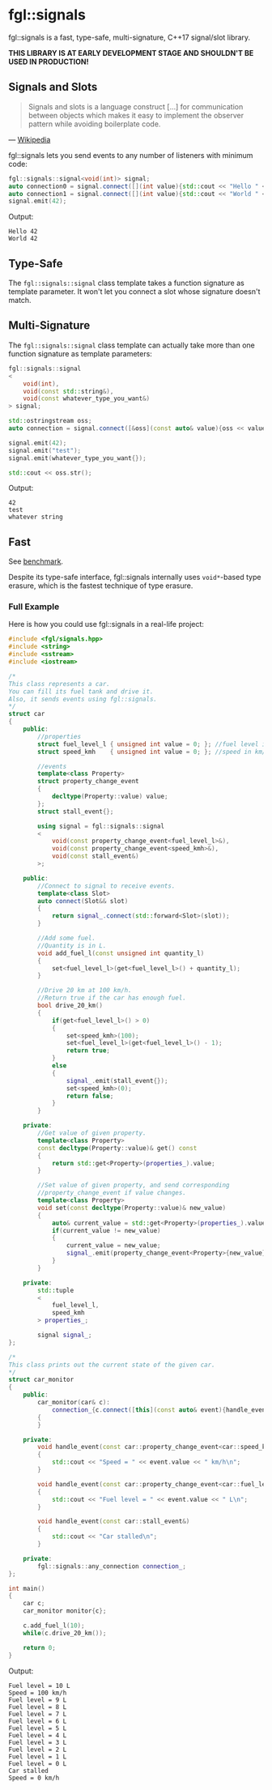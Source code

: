 # fgl::signals
fgl::signals is a fast, type-safe, multi-signature, C++17 signal/slot library.

**THIS LIBRARY IS AT EARLY DEVELOPMENT STAGE AND SHOULDN'T BE USED IN PRODUCTION!**

## Signals and Slots
> Signals and slots is a language construct [...] for communication between objects which makes it easy to implement the observer pattern while avoiding boilerplate code.

— [Wikipedia](https://en.wikipedia.org/wiki/Signals_and_slots)

fgl::signals lets you send events to any number of listeners with minimum code:
```c++
fgl::signals::signal<void(int)> signal;
auto connection0 = signal.connect([](int value){std::cout << "Hello " << value << '\n';});
auto connection1 = signal.connect([](int value){std::cout << "World " << value << '\n';});
signal.emit(42);
```

Output:
```
Hello 42
World 42
```

## Type-Safe
The `fgl::signals::signal` class template takes a function signature as template parameter. It won't let you connect a slot whose signature doesn't match.

## Multi-Signature
The `fgl::signals::signal` class template can actually take more than one function signature as template parameters:
```c++
fgl::signals::signal
<
    void(int),
    void(const std::string&),
    void(const whatever_type_you_want&)
> signal;

std::ostringstream oss;
auto connection = signal.connect([&oss](const auto& value){oss << value << '\n';});

signal.emit(42);
signal.emit("test");
signal.emit(whatever_type_you_want{});

std::cout << oss.str();
```

Output:
```
42
test
whatever string
```

## Fast
See [benchmark](https://github.com/fgoujeon/signal-benchmark).

Despite its type-safe interface, fgl::signals internally uses `void*`-based type erasure, which is the fastest technique of type erasure.

### Full Example
Here is how you could use fgl::signals in a real-life project:

```c++
#include <fgl/signals.hpp>
#include <string>
#include <sstream>
#include <iostream>

/*
This class represents a car.
You can fill its fuel tank and drive it.
Also, it sends events using fgl::signals.
*/
struct car
{
    public:
        //properties
        struct fuel_level_l { unsigned int value = 0; }; //fuel level in L
        struct speed_kmh    { unsigned int value = 0; }; //speed in km/h

        //events
        template<class Property>
        struct property_change_event
        {
            decltype(Property::value) value;
        };
        struct stall_event{};

        using signal = fgl::signals::signal
        <
            void(const property_change_event<fuel_level_l>&),
            void(const property_change_event<speed_kmh>&),
            void(const stall_event&)
        >;

    public:
        //Connect to signal to receive events.
        template<class Slot>
        auto connect(Slot&& slot)
        {
            return signal_.connect(std::forward<Slot>(slot));
        }

        //Add some fuel.
        //Quantity is in L.
        void add_fuel_l(const unsigned int quantity_l)
        {
            set<fuel_level_l>(get<fuel_level_l>() + quantity_l);
        }

        //Drive 20 km at 100 km/h.
        //Return true if the car has enough fuel.
        bool drive_20_km()
        {
            if(get<fuel_level_l>() > 0)
            {
                set<speed_kmh>(100);
                set<fuel_level_l>(get<fuel_level_l>() - 1);
                return true;
            }
            else
            {
                signal_.emit(stall_event{});
                set<speed_kmh>(0);
                return false;
            }
        }

    private:
        //Get value of given property.
        template<class Property>
        const decltype(Property::value)& get() const
        {
            return std::get<Property>(properties_).value;
        }

        //Set value of given property, and send corresponding
        //property_change_event if value changes.
        template<class Property>
        void set(const decltype(Property::value)& new_value)
        {
            auto& current_value = std::get<Property>(properties_).value;
            if(current_value != new_value)
            {
                current_value = new_value;
                signal_.emit(property_change_event<Property>{new_value});
            }
        }

    private:
        std::tuple
        <
            fuel_level_l,
            speed_kmh
        > properties_;

        signal signal_;
};

/*
This class prints out the current state of the given car.
*/
struct car_monitor
{
    public:
        car_monitor(car& c):
            connection_{c.connect([this](const auto& event){handle_event(event);})}
        {
        }

    private:
        void handle_event(const car::property_change_event<car::speed_kmh>& event)
        {
            std::cout << "Speed = " << event.value << " km/h\n";
        }

        void handle_event(const car::property_change_event<car::fuel_level_l>& event)
        {
            std::cout << "Fuel level = " << event.value << " L\n";
        }

        void handle_event(const car::stall_event&)
        {
            std::cout << "Car stalled\n";
        }

    private:
        fgl::signals::any_connection connection_;
};

int main()
{
    car c;
    car_monitor monitor{c};

    c.add_fuel_l(10);
    while(c.drive_20_km());

    return 0;
}
```

Output:
```
Fuel level = 10 L
Speed = 100 km/h
Fuel level = 9 L
Fuel level = 8 L
Fuel level = 7 L
Fuel level = 6 L
Fuel level = 5 L
Fuel level = 4 L
Fuel level = 3 L
Fuel level = 2 L
Fuel level = 1 L
Fuel level = 0 L
Car stalled
Speed = 0 km/h
```
